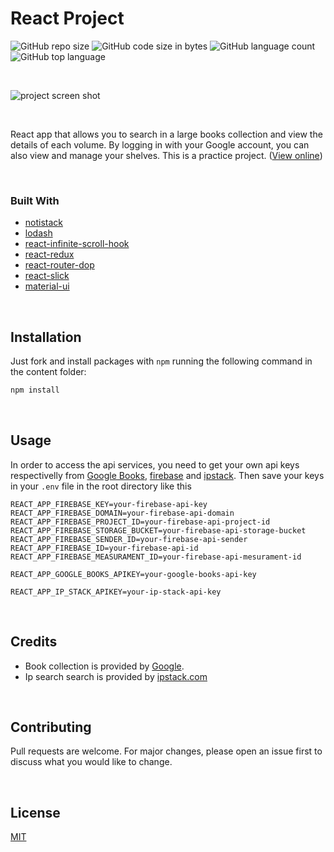 # React Project

![GitHub repo size](https://img.shields.io/github/repo-size/mancarius/react-project?style=plastic)
![GitHub code size in bytes](https://img.shields.io/github/languages/code-size/mancarius/react-project?style=plastic)
![GitHub language count](https://img.shields.io/github/languages/count/mancarius/react-project?style=plastic)
![GitHub top language](https://img.shields.io/github/languages/top/mancarius/react-project?style=plastic)

<br/>

![project screen shot](https://github.com/mancarius/react-project/blob/master/images/screenshot.png)

<br/>

React app that allows you to search in a large books collection and view the details of each volume. By logging in with your Google account, you can also view and manage your shelves.
This is a practice project.
([View online](https://www.mattiamancarella.com/works/react/react-project/))

<br/>

### Built With

* [notistack](https://https://iamhosseindhv.com/notistack)
* [lodash](https://lodash.com)
* [react-infinite-scroll-hook](https://github.com/onderonur/react-infinite-scroll-hook)
* [react-redux](https://react-redux.js.org)
* [react-router-dop](https://reactrouter.com/web/guides/quick-start)
* [react-slick](https://react-slick.neostack.com)
* [material-ui](https://material-ui.com/)

<br/>

## Installation

Just fork and install packages with <code>npm</code> running the following command in the content folder:

```bash
npm install
```

<br/>

## Usage

In order to access the api services, you need to get your own api keys respectivelly from [Google Books](https://developers.google.com/books), [firebase](https://firebase.google.com/) and [ipstack](https://ipstack.com/).
Then save your keys in your <code>.env</code> file in the root directory like this
```.env
REACT_APP_FIREBASE_KEY=your-firebase-api-key
REACT_APP_FIREBASE_DOMAIN=your-firebase-api-domain
REACT_APP_FIREBASE_PROJECT_ID=your-firebase-api-project-id
REACT_APP_FIREBASE_STORAGE_BUCKET=your-firebase-api-storage-bucket
REACT_APP_FIREBASE_SENDER_ID=your-firebase-api-sender
REACT_APP_FIREBASE_ID=your-firebase-api-id
REACT_APP_FIREBASE_MEASURAMENT_ID=your-firebase-api-mesurament-id

REACT_APP_GOOGLE_BOOKS_APIKEY=your-google-books-api-key

REACT_APP_IP_STACK_APIKEY=your-ip-stack-api-key
```

<br/>

## Credits

* Book collection is provided by [Google](https://books.google.it/). </br>
* Ip search search is provided by [ipstack.com](https://ipstack.com/)

<br/>

## Contributing
Pull requests are welcome. For major changes, please open an issue first to discuss what you would like to change.

<br/>

## License

[MIT](https://choosealicense.com/licenses/mit/)
